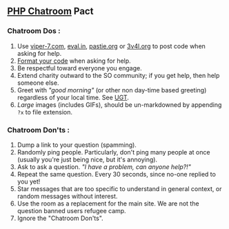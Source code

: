 ## [PHP Chatroom](http://chat.stackoverflow.com/rooms/11/php) Pact

### Chatroom Dos :
 1. Use [viper-7.com](http://codepad.viper-7.com), [eval.in](http://eval.in), [pastie.org](http://pastie.org/) or [3v4l.org](http://3v4l.org/) to post code when asking for help.
 2. [Format your code](http://chat.stackoverflow.com/faq#formatting) when asking for help.
 3. Be respectful toward everyone you engage.
 4. Extend charity outward to the SO community; if you get help, then help someone else.
 5. Greet with *"good morning"* (or other non day-time based greeting) regardless of your local time. See [UGT](http://www.total-knowledge.com/~ilya/mips/ugt.html).
 6. *Large* images (includes GIFs), should be un-markdowned by appending `?x` to file extension.

### Chatroom Don'ts :
 1. Dump a link to your question (spamming).
 2. Randomly ping people. Particularly, don't ping many people at once (usually you're just being nice, but it's annoying).
 3. Ask to ask a question. *"I have a problem, can anyone help?!"*
 4. Repeat the same question. Every 30 seconds, since no-one replied to you yet!
 5. Star messages that are too specific to understand in general context, or random messages without interest.
 6. Use the room as a replacement for the main site. We are not the question banned users refugee camp.
 6. Ignore the "Chatroom Don'ts".
